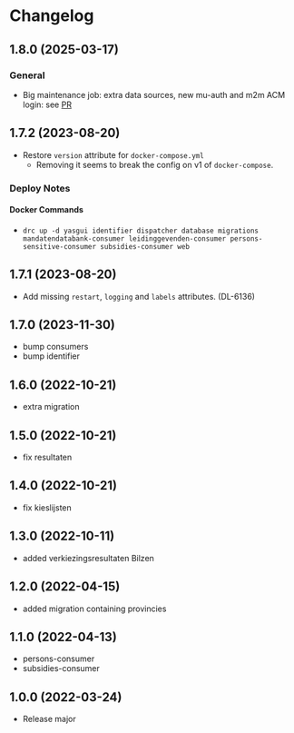 # Changelog
## 1.8.0 (2025-03-17)
### General
  - Big maintenance job: extra data sources, new mu-auth and m2m ACM login: see [PR](https://github.com/lblod/app-digitaal-loket-data-warehouse/pull/7)
## 1.7.2 (2023-08-20)
- Restore `version` attribute for `docker-compose.yml`
  - Removing it seems to break the config on v1 of `docker-compose`.
### Deploy Notes
#### Docker Commands
- `drc up -d yasgui identifier dispatcher database migrations mandatendatabank-consumer leidinggevenden-consumer persons-sensitive-consumer subsidies-consumer web`
## 1.7.1 (2023-08-20)
- Add missing `restart`, `logging` and `labels` attributes. (DL-6136)
## 1.7.0 (2023-11-30)
- bump consumers
- bump identifier
## 1.6.0 (2022-10-21)
- extra migration
## 1.5.0 (2022-10-21)
- fix resultaten
## 1.4.0 (2022-10-21)
- fix kieslijsten
## 1.3.0 (2022-10-11)
- added verkiezingsresultaten Bilzen
## 1.2.0 (2022-04-15)
- added migration containing provincies
## 1.1.0 (2022-04-13)
- persons-consumer
- subsidies-consumer
## 1.0.0 (2022-03-24)
- Release major
